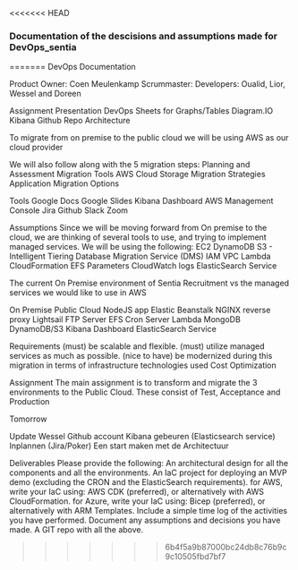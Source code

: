 <<<<<<< HEAD
### Documentation of the descisions and assumptions made for DevOps_sentia
=======
DevOps Documentation


Product Owner: Coen Meulenkamp
Scrummaster:
Developers: Oualid, Lior, Wessel and Doreen

Assignment
Presentation 
DevOps Sheets for Graphs/Tables
Diagram.IO
Kibana
Github Repo
Architecture

To migrate from on premise to the public cloud we will be using AWS as our cloud provider

We will also follow along with the  5 migration steps: 
Planning and Assessment
Migration Tools
AWS Cloud Storage
Migration Strategies
Application Migration Options


Tools
Google Docs
Google Slides
Kibana Dashboard
AWS Management Console 
Jira
Github
Slack
Zoom

Assumptions
Since we will be moving forward from On premise to the cloud, we are thinking of several tools to use, and trying to implement managed services. We will be using the following:
EC2
DynamoDB
S3 - Intelligent Tiering 
Database Migration Service (DMS) 
IAM
VPC 
Lambda
CloudFormation 
EFS
Parameters
CloudWatch logs
ElasticSearch Service




The current On Premise environment of Sentia Recruitment vs the managed services we would like to use in AWS 

On Premise
Public Cloud
NodeJS app
Elastic Beanstalk
NGINX reverse proxy
Lightsail
FTP Server
EFS
Cron Server
Lambda
MongoDB
DynamoDB/S3
Kibana Dashboard
ElasticSearch Service









Requirements
(must) be scalable and flexible.
(must) utilize managed services as much as possible.
(nice to have) be modernized during this migration in terms of infrastructure technologies used
Cost Optimization

Assignment
The main assignment is to transform and migrate the 3 environments to the Public Cloud. These consist of Test, Acceptance and Production






Tomorrow

Update Wessel 
Github account 
Kibana gebeuren (Elasticsearch service) 
Inplannen (Jira/Poker) 
Een start maken met de Architectuur 




Deliverables
Please provide the following:
An architectural design for all the components and all the environments.
An IaC project for deploying an MVP demo (excluding the CRON and the ElasticSearch requirements).
for AWS, write your IaC using: AWS CDK (preferred), or alternatively with AWS CloudFormation.
for Azure, write your IaC using: Bicep (preferred), or alternatively with ARM Templates.
Include a simple time log of the activities you have performed.
Document any assumptions and decisions you have made.
A GIT repo with all the above.

>>>>>>> 6b4f5a9b87000bc24db8c76b9c9c10505fbd7bf7

